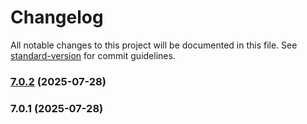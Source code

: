 # Changelog

All notable changes to this project will be documented in this file. See [standard-version](https://github.com/conventional-changelog/standard-version) for commit guidelines.

### [7.0.2](https://github.com/Cap-go/capacitor-inappbrowser/compare/7.0.1...7.0.2) (2025-07-28)

### 7.0.1 (2025-07-28)
